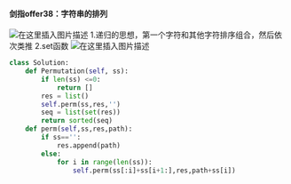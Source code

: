 ﻿#### 剑指offer38：字符串的排列

![在这里插入图片描述](https://img-blog.csdnimg.cn/2019071616320136.png?x-oss-process=image/watermark,type_ZmFuZ3poZW5naGVpdGk,shadow_10,text_aHR0cHM6Ly9ibG9nLmNzZG4ubmV0L2phY2tpZV9vMm8y,size_16,color_FFFFFF,t_70)
1.递归的思想，第一个字符和其他字符排序组合，然后依次类推
2.set函数
![在这里插入图片描述](https://img-blog.csdnimg.cn/20190716164154836.png?x-oss-process=image/watermark,type_ZmFuZ3poZW5naGVpdGk,shadow_10,text_aHR0cHM6Ly9ibG9nLmNzZG4ubmV0L2phY2tpZV9vMm8y,size_16,color_FFFFFF,t_70)

```python
class Solution:
    def Permutation(self, ss):
        if len(ss) <=0:
            return []
        res = list()
        self.perm(ss,res,'')
        seq = list(set(res))
        return sorted(seq)
    def perm(self,ss,res,path):
        if ss=='':
            res.append(path)
        else:
            for i in range(len(ss)):
                self.perm(ss[:i]+ss[i+1:],res,path+ss[i])
```

